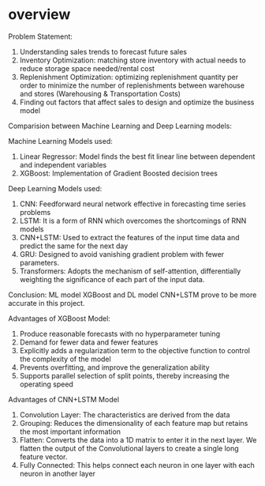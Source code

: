 # overview

Problem Statement:
1. Understanding sales trends to forecast future sales
2. Inventory Optimization: matching store inventory with actual needs to reduce storage space needed/rental cost
3. Replenishment Optimization: optimizing replenishment quantity per order to minimize the number of replenishments between warehouse and stores 
(Warehousing & Transportation Costs)
4. Finding out factors that affect sales to design and optimize the business model

Comparision between Machine Learning and Deep Learning models:

Machine Learning Models used:
1. Linear Regressor: Model  finds the best fit linear line between dependent and independent variables
2. XGBoost: Implementation of Gradient Boosted decision trees

Deep Learning Models used:
1. CNN: Feedforward neural network effective in forecasting time series problems
2. LSTM: It is a form of RNN which overcomes the shortcomings of RNN models
3. CNN+LSTM: Used to extract the features of the input time data and predict the same for the next day 
4. GRU: Designed to avoid vanishing gradient problem with fewer parameters.
5. Transformers: Adopts the mechanism of self-attention, differentially weighting the significance of each part of the input data. 

Conclusion:
ML model XGBoost and DL model CNN+LSTM prove to be more accurate in this project.

Advantages of XGBoost Model:
1. Produce reasonable forecasts with no hyperparameter tuning 
2. Demand for fewer data and fewer features
3. Explicitly adds a regularization term to the objective function to control the complexity of the model
4. Prevents overfitting, and improve the generalization ability 
5. Supports parallel selection of split points, thereby increasing the operating speed

Advantages of CNN+LSTM Model
1. Convolution Layer: The characteristics are derived from the data 
2. Grouping: Reduces the dimensionality of each feature map but retains the most important information 
3. Flatten: Converts the data into a 1D matrix to enter it in the next layer. 
We flatten the output of the Convolutional layers to create a single long feature vector.
4. Fully Connected: This helps connect each neuron in one layer with each neuron in another layer

 

